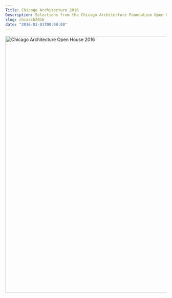 ```yaml
---
Title: Chicago Architecture 2016
Description: Selections from the Chicago Architecture Foundation Open House 2016
slug: chiarch2016
date: "2016-01-01T00:00:00"
---
```


<a data-flickr-embed="true" href="https://www.flickr.com/photos/jonkeane/albums/72157707268801924" title="Chicago Architecture Open House 2016"><img src="https://live.staticflickr.com/7802/33376883998_f57f9ba67c_c.jpg" width="534" height="800" alt="Chicago Architecture Open House 2016"></a><script async src="//embedr.flickr.com/assets/client-code.js" charset="utf-8"></script>

